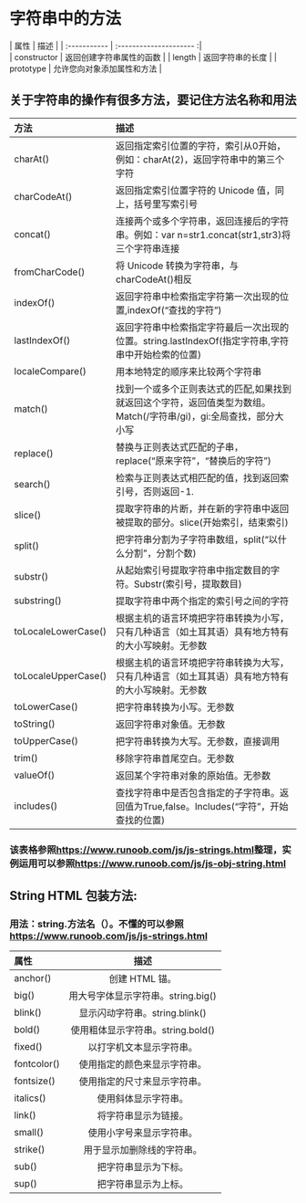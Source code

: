 # 字符串中的方法  
| 属性 | 描述 |
| :----------- | :--------------------- :|  
| constructor | 返回创建字符串属性的函数 |
| length | 返回字符串的长度 |
| prototype | 允许您向对象添加属性和方法 |    
            
## 关于字符串的操作有很多方法，要记住方法名称和用法
| 方法 | 描述 |
| :------------------- | :---------------------------------------------------------------------------------------------------------- |
| charAt() | 返回指定索引位置的字符，索引从0开始，例如：charAt(2)，返回字符串中的第三个字符 |
| charCodeAt() | 返回指定索引位置字符的 Unicode 值，同上，括号里写索引号 |
| concat()| 连接两个或多个字符串，返回连接后的字符串。例如：var n=str1.concat(str1,str3)将三个字符串连接 |
| fromCharCode() | 将 Unicode 转换为字符串，与charCodeAt()相反 |
| indexOf() | 返回字符串中检索指定字符第一次出现的位置,indexOf(“查找的字符”) |
| lastIndexOf() | 返回字符串中检索指定字符最后一次出现的位置。string.lastIndexOf(指定字符串,字符串中开始检索的位置) |
| localeCompare()| 用本地特定的顺序来比较两个字符串 |
| match() | 找到一个或多个正则表达式的匹配,如果找到就返回这个字符，返回值类型为数组。Match(/字符串/gi)，gi:全局查找，部分大小写 |
| replace() | 替换与正则表达式匹配的子串，replace(“原来字符”，“替换后的字符”) |
| search() | 检索与正则表达式相匹配的值，找到返回索引号，否则返回-1. |
| slice() | 提取字符串的片断，并在新的字符串中返回被提取的部分。slice(开始索引，结束索引) |
| split() | 把字符串分割为子字符串数组，split(“以什么分割”，分割个数) |
| substr() | 从起始索引号提取字符串中指定数目的字符。Substr(索引号，提取数目) |
| substring() | 提取字符串中两个指定的索引号之间的字符 |
| toLocaleLowerCase() | 根据主机的语言环境把字符串转换为小写，只有几种语言（如土耳其语）具有地方特有的大小写映射。无参数 |
| toLocaleUpperCase() | 根据主机的语言环境把字符串转换为大写，只有几种语言（如土耳其语）具有地方特有的大小写映射。无参数 |
| toLowerCase() | 把字符串转换为小写。无参数 |
| toString() | 返回字符串对象值。无参数 |
| toUpperCase() | 把字符串转换为大写。无参数，直接调用 |
| trim() | 移除字符串首尾空白。无参数 |
| valueOf() | 返回某个字符串对象的原始值。无参数 |
| includes() | 查找字符串中是否包含指定的子字符串。返回值为True,false。Includes(“字符”，开始查找的位置) |  
### 该表格参照<https://www.runoob.com/js/js-strings.html>整理，实例运用可以参照<https://www.runoob.com/js/js-obj-string.html>
## String HTML 包装方法:
### 用法：string.方法名（）。不懂的可以参照<https://www.runoob.com/js/js-strings.html>
| 属性 | 描述 | 
| :--------------- | :----------------------: |
| anchor() | 创建 HTML 锚。 |
| big() | 用大号字体显示字符串。string.big() |
| blink() | 显示闪动字符串。string.blink() |
| bold() | 使用粗体显示字符串。string.bold() |
| fixed() | 以打字机文本显示字符串。 |
| fontcolor() | 使用指定的颜色来显示字符串。 |
| fontsize() | 使用指定的尺寸来显示字符串。 |
| italics() | 使用斜体显示字符串。 |
| link() | 将字符串显示为链接。 |
| small() | 使用小字号来显示字符串。 |
| strike() | 用于显示加删除线的字符串。 |
| sub() | 把字符串显示为下标。 |
| sup() | 把字符串显示为上标。 |
